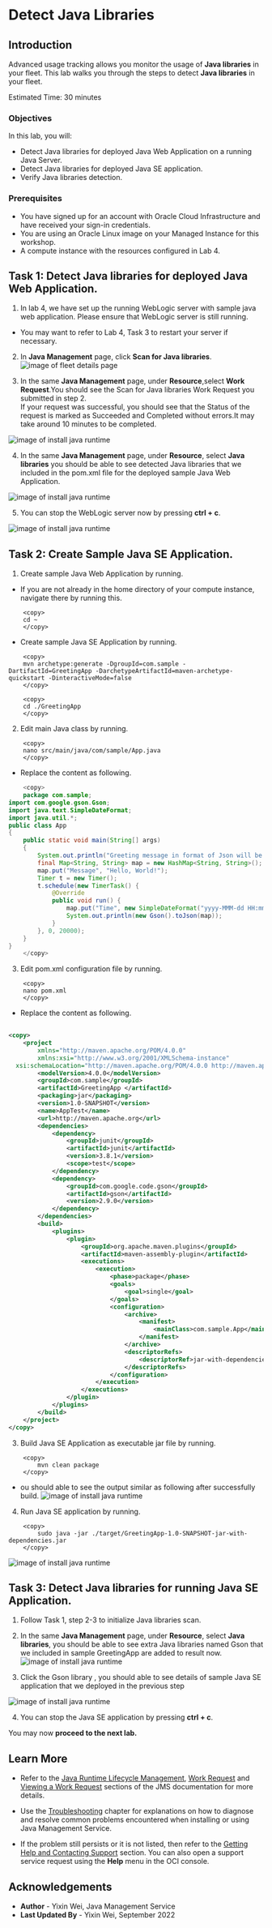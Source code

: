 # Detect Java Libraries

## Introduction

Advanced usage tracking allows you monitor the usage of **Java libraries** in your fleet.
This lab walks you through the steps to detect **Java libraries** in your fleet.

Estimated Time: 30 minutes

### Objectives

In this lab, you will:

* Detect Java libraries for deployed Java Web Application on a running Java Server.
* Detect Java libraries for deployed Java SE application.
* Verify Java libraries detection.


### Prerequisites

* You have signed up for an account with Oracle Cloud Infrastructure and have received your sign-in credentials.
* You are using an Oracle Linux image on your Managed Instance for this workshop.
* A compute instance with the resources configured in Lab 4.

## Task 1: Detect Java libraries for deployed Java Web Application.

1. In lab 4, we have set up the running WebLogic server with sample java web application. Please ensure that WebLogic server is still running.
* You may want to refer to Lab 4, Task 3 to restart your server if necessary.

2. In **Java Management** page, click **Scan for Java libraries**.
 ![image of fleet details page](images/scan-java-libraries.png)

3. In the same **Java Management** page, under **Resource**,select **Work Request**.You should see the Scan for Java libraries Work Request you submitted in step 2.  
If your request was successful, you should see that the Status of the request is marked as Succeeded and Completed without errors.It may take around 10 minutes to be completed.

  ![image of install java runtime](images/work-request-of-libraries-scan-completed.png.png)

4. In the same **Java Management** page, under **Resource**, select **Java libraries** you should be able to see detected Java libraries that we included in the pom.xml file for the deployed sample Java Web Application.

![image of install java runtime](images/java-libraries-web.png)

5. You can stop the WebLogic server now by pressing **ctrl + c**.

![image of install java runtime](images/stop-weblogic-server.png)

## Task 2: Create Sample Java SE Application.

1. Create sample Java Web Application by running.
* If you are not already in the home directory of your compute instance, navigate there by running this.
```
    <copy>
    cd ~
    </copy>
```
* Create sample Java SE Application by running.
```
    <copy>
    mvn archetype:generate -DgroupId=com.sample -DartifactId=GreetingApp -DarchetypeArtifactId=maven-archetype-quickstart -DinteractiveMode=false
    </copy>
```
```
    <copy>
    cd ./GreetingApp
    </copy>
```

2. Edit main Java class by running.
```
    <copy>
    nano src/main/java/com/sample/App.java
    </copy>
```
* Replace the content as following.
```java
    <copy>
    package com.sample;
import com.google.gson.Gson;
import java.text.SimpleDateFormat;
import java.util.*;
public class App
{
    public static void main(String[] args)
    {
        System.out.println("Greeting message in format of Json will be printed every 20 secs");
        final Map<String, String> map = new HashMap<String, String>();
        map.put("Message", "Hello, World!");
        Timer t = new Timer();
        t.schedule(new TimerTask() {
            @Override
            public void run() {
                map.put("Time", new SimpleDateFormat("yyyy-MMM-dd HH:mm:ss").format(new java.util.Date()));
                System.out.println(new Gson().toJson(map));
            }
        }, 0, 20000);
    }
}
    </copy>
```
3. Edit pom.xml configuration file by running.
```
    <copy>
    nano pom.xml
    </copy>
```
* Replace the content as following.
```xml
    
<copy>
	<project
		xmlns="http://maven.apache.org/POM/4.0.0"
		xmlns:xsi="http://www.w3.org/2001/XMLSchema-instance"
  xsi:schemaLocation="http://maven.apache.org/POM/4.0.0 http://maven.apache.org/maven-v4_0_0.xsd">
		<modelVersion>4.0.0</modelVersion>
		<groupId>com.sample</groupId>
		<artifactId>GreetingApp </artifactId>
		<packaging>jar</packaging>
		<version>1.0-SNAPSHOT</version>
		<name>AppTest</name>
		<url>http://maven.apache.org</url>
		<dependencies>
			<dependency>
				<groupId>junit</groupId>
				<artifactId>junit</artifactId>
				<version>3.8.1</version>
				<scope>test</scope>
			</dependency>
			<dependency>
				<groupId>com.google.code.gson</groupId>
				<artifactId>gson</artifactId>
				<version>2.9.0</version>
			</dependency>
		</dependencies>
		<build>
			<plugins>
				<plugin>
					<groupId>org.apache.maven.plugins</groupId>
					<artifactId>maven-assembly-plugin</artifactId>
					<executions>
						<execution>
							<phase>package</phase>
							<goals>
								<goal>single</goal>
							</goals>
							<configuration>
								<archive>
									<manifest>
										<mainClass>com.sample.App</mainClass>
									</manifest>
								</archive>
								<descriptorRefs>
									<descriptorRef>jar-with-dependencies</descriptorRef>
								</descriptorRefs>
							</configuration>
						</execution>
					</executions>
				</plugin>
			</plugins>
		</build>
	</project>
</copy>
```
3. Build Java SE Application as executable jar file by running.
```
    <copy>
        mvn clean package
    </copy>
```
* ou should able to see the output similar as following after successfully build.
![image of install java runtime](images/build-java-se-app.png)
4. Run Java SE application by running.
```
    <copy>
        sudo java -jar ./target/GreetingApp-1.0-SNAPSHOT-jar-with-dependencies.jar
    </copy>
```
![image of install java runtime](images/run-java-se-app.png)
## Task 3: Detect Java libraries for running Java SE Application.

1. Follow Task 1, step 2-3 to initialize Java libraries scan.

2. In the same **Java Management** page, under **Resource**, select **Java libraries**,  you should be able to see extra Java libraries named Gson that we included in sample GreetingApp are added to result now.
![image of install java runtime](images/java-library-gson.png)

3. Click the Gson library , you should able to see details of sample Java SE application that we deployed in the previous step

![image of install java runtime](images/build-java-se-app.png)
 
4. You can stop the Java SE application by pressing **ctrl + c**.  


 You may now **proceed to the next lab.**




## Learn More
* Refer to the [Java Runtime Lifecycle Management](https://docs.oracle.com/en-us/iaas/jms/doc/advanced-features.html#GUID-08673CB1-D87D-4BC5-A61D-E59DCC879ABB), [Work Request](https://docs.oracle.com/en-us/iaas/jms/doc/getting-started-java-management-service.html#GUID-47C63464-BC0C-4059-B552-ED9F33E77ED3) and [Viewing a Work Request](https://docs.oracle.com/en-us/iaas/jms/doc/fleet-views.html#GUID-F649F0E5-DD54-4DEC-A0F1-942FE3552C93) sections of the JMS documentation for more details.

* Use the [Troubleshooting](https://docs.oracle.com/en-us/iaas/jms/doc/troubleshooting.html#GUID-2D613C72-10F3-4905-A306-4F2673FB1CD3) chapter for explanations on how to diagnose and resolve common problems encountered when installing or using Java Management Service.

* If the problem still persists or it is not listed, then refer to the [Getting Help and Contacting Support](https://docs.oracle.com/en-us/iaas/Content/GSG/Tasks/contactingsupport.htm) section. You can also open a support service request using the **Help** menu in the OCI console.

## Acknowledgements

* **Author** - Yixin Wei, Java Management Service
* **Last Updated By** - Yixin Wei, September 2022
